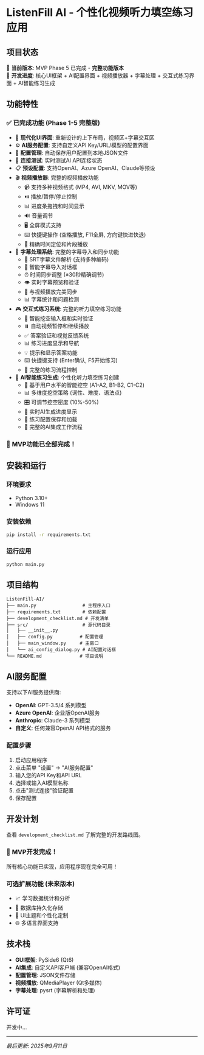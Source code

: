 # ListenFill AI - 个性化视频听力填空练习应用

## 项目状态
🚀 **当前版本**: MVP Phase 5 已完成 - **完整功能版本**  
📅 **开发进度**: 核心UI框架 + AI配置界面 + 视频播放器 + 字幕处理 + 交互式练习界面 + AI智能练习生成

## 功能特性

### ✅ 已完成功能 (Phase 1-5 完整版)
- 🎨 **现代化UI界面**: 重新设计的上下布局，视频区+字幕交互区
- ⚙️ **AI服务配置**: 支持自定义API Key/URL/模型的配置界面
- 🔧 **配置管理**: 自动保存用户配置到本地JSON文件
- 🧪 **连接测试**: 实时测试AI API连接状态
- 📋 **预设配置**: 支持OpenAI、Azure OpenAI、Claude等预设
- 🎬 **视频播放器**: 完整的视频播放功能
  - 📹 支持多种视频格式 (MP4, AVI, MKV, MOV等)
  - ⏯️ 播放/暂停/停止控制
  - 📊 进度条拖拽和时间显示
  - 🔊 音量调节
  - 🖥️ 全屏模式支持
  - ⌨️ 快捷键操作 (空格播放, F11全屏, 方向键快进快退)
  - 🎯 精确时间定位和片段播放
- 📝 **字幕处理系统**: 完整的字幕导入和同步功能
  - 📁 SRT字幕文件解析 (支持多种编码)
  - 🔄 智能字幕导入对话框
  - ⏰ 时间同步调整 (±30秒精确调节)
  - 👁️ 实时字幕预览和验证
  - 🎯 与视频播放完美同步
  - 📊 字幕统计和问题检测
- 🎮 **交互式练习系统**: 完整的听力填空练习功能
  - 📝 智能挖空输入框和实时验证
  - ⏸️ 自动视频暂停和继续播放
  - ✅ 答案验证和视觉反馈系统
  - 📊 练习进度显示和导航
  - 💡 提示和显示答案功能
  - ⌨️ 快捷键支持 (Enter确认, F5开始练习)
  - 🔄 完整的练习流程控制
- 🤖 **AI智能练习生成**: 个性化听力填空练习创建
  - 🎯 基于用户水平的智能挖空 (A1-A2, B1-B2, C1-C2)
  - 📊 多维度挖空策略 (词性、难度、语法点)
  - 🎛️ 可调节挖空密度 (10%-50%)
  - 🔄 实时AI生成进度显示
  - 💾 练习配置保存和加载
  - 🎪 完整的AI集成工作流程

### 🎉 **MVP功能已全部完成！**

## 安装和运行

### 环境要求
- Python 3.10+
- Windows 11

### 安装依赖
```bash
pip install -r requirements.txt
```

### 运行应用
```bash
python main.py
```

## 项目结构
```
ListenFill-AI/
├── main.py                 # 主程序入口
├── requirements.txt        # 依赖配置
├── development_checklist.md # 开发清单
├── src/                    # 源代码目录
│   ├── __init__.py
│   ├── config.py          # 配置管理
│   ├── main_window.py     # 主窗口
│   └── ai_config_dialog.py # AI配置对话框
└── README.md              # 项目说明
```

## AI服务配置

支持以下AI服务提供商:
- **OpenAI**: GPT-3.5/4 系列模型
- **Azure OpenAI**: 企业版OpenAI服务
- **Anthropic**: Claude-3 系列模型
- **自定义**: 任何兼容OpenAI API格式的服务

### 配置步骤
1. 启动应用程序
2. 点击菜单 "设置" → "AI服务配置"
3. 输入您的API Key和API URL
4. 选择或输入AI模型名称
5. 点击"测试连接"验证配置
6. 保存配置

## 开发计划

查看 `development_checklist.md` 了解完整的开发路线图。

### 🎊 **MVP开发完成！**
所有核心功能已实现，应用程序现在完全可用！

### 可选扩展功能 (未来版本)
- 📈 学习数据统计和分析
- 💾 数据库持久化存储
- 🎨 UI主题和个性化定制
- 🌐 多语言界面支持

## 技术栈
- **GUI框架**: PySide6 (Qt6)
- **AI集成**: 自定义API客户端 (兼容OpenAI格式)
- **配置管理**: JSON文件存储
- **视频播放**: QMediaPlayer (Qt多媒体)
- **字幕处理**: pysrt (字幕解析和处理)

## 许可证
开发中...

---
*最后更新: 2025年9月11日*
